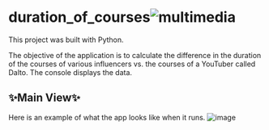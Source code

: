 # duration_of_courses![multimedia](https://github.com/DarielEGM/duration_of_courses/assets/123778387/7e656484-acf3-4760-be92-a7c1d3337268)

This project was built with Python.

The objective of the application is to calculate the difference in the duration of the courses of various influencers vs. the courses of a YouTuber called Dalto. The console displays the data.

## ✨**Main View**✨

Here is an example of what the app looks like when it runs.
![image](https://github.com/DarielEGM/duration_of_courses/assets/123778387/3d828b50-c162-4ac7-a90d-d547c8420c6c)
